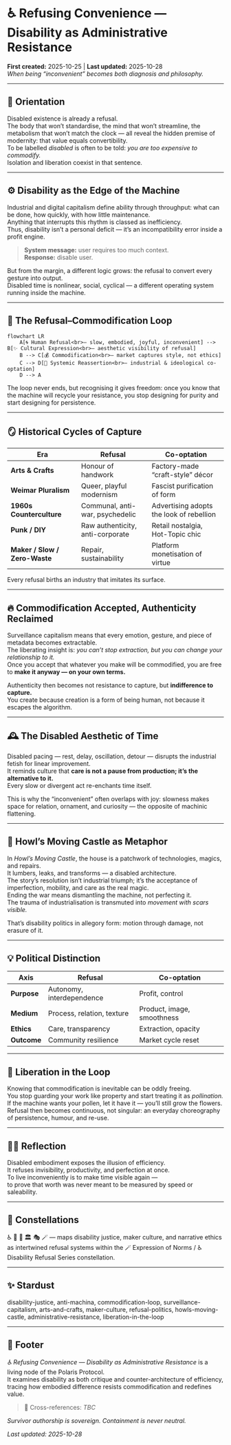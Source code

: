 # ♿️ Refusing Convenience — Disability as Administrative Resistance  
**First created:** 2025-10-25 | **Last updated:** 2025-10-28  
*When being “inconvenient” becomes both diagnosis and philosophy.*

---

## 🌱 Orientation  
Disabled existence is already a refusal.  
The body that won’t standardise, the mind that won’t streamline, the metabolism that won’t match the clock — all reveal the hidden premise of modernity: that value equals convertibility.  
To be labelled *disabled* is often to be told: *you are too expensive to commodify.*  
Isolation and liberation coexist in that sentence.

---

## ⚙️ Disability as the Edge of the Machine  
Industrial and digital capitalism define ability through throughput: what can be done, how quickly, with how little maintenance.  
Anything that interrupts this rhythm is classed as inefficiency.  
Thus, disability isn’t a personal deficit — it’s an incompatibility error inside a profit engine.  

> **System message:** user requires too much context.  
> **Response:** disable user.  

But from the margin, a different logic grows: the refusal to convert every gesture into output.  
Disabled time is nonlinear, social, cyclical — a different operating system running inside the machine.

---

## 🧩 The Refusal–Commodification Loop  

```mermaid
flowchart LR
    A[🌀 Human Refusal<br>— slow, embodied, joyful, inconvenient] --> B[✨ Cultural Expression<br>— aesthetic visibility of refusal]
    B --> C[💰 Commodification<br>— market captures style, not ethics]
    C --> D[🧱 Systemic Reassertion<br>— industrial & ideological co-optation]
    D --> A
```

The loop never ends, but recognising it gives freedom: once you know that the machine will recycle your resistance, you stop designing for purity and start designing for persistence.

---

## 🪞 Historical Cycles of Capture  
| Era | Refusal | Co-optation |  
|------|----------|-------------|  
| **Arts & Crafts** | Honour of handwork | Factory-made “craft-style” décor |  
| **Weimar Pluralism** | Queer, playful modernism | Fascist purification of form |  
| **1960s Counterculture** | Communal, anti-war, psychedelic | Advertising adopts the look of rebellion |  
| **Punk / DIY** | Raw authenticity, anti-corporate | Retail nostalgia, Hot-Topic chic |  
| **Maker / Slow / Zero-Waste** | Repair, sustainability | Platform monetisation of virtue |

Every refusal births an industry that imitates its surface.

---

## 🔥 Commodification Accepted, Authenticity Reclaimed  
Surveillance capitalism means that every emotion, gesture, and piece of metadata becomes extractable.  
The liberating insight is: *you can’t stop extraction, but you can change your relationship to it.*  
Once you accept that whatever you make will be commodified, you are free to **make it anyway — on your own terms.**

Authenticity then becomes not resistance to capture, but **indifference to capture.**  
You create because creation is a form of being human, not because it escapes the algorithm.

---

## 🕰️ The Disabled Aesthetic of Time  
Disabled pacing — rest, delay, oscillation, detour — disrupts the industrial fetish for linear improvement.  
It reminds culture that **care is not a pause from production; it’s the alternative to it.**  
Every slow or divergent act re-enchants time itself.

This is why the “inconvenient” often overlaps with joy: slowness makes space for relation, ornament, and curiosity — the opposite of machinic flattening.

---

## 🏰 Howl’s Moving Castle as Metaphor  
In *Howl’s Moving Castle*, the house is a patchwork of technologies, magics, and repairs.  
It lumbers, leaks, and transforms — a disabled architecture.  
The story’s resolution isn’t industrial triumph; it’s the acceptance of imperfection, mobility, and care as the real magic.  
Ending the war means dismantling the machine, not perfecting it.  
The trauma of industrialisation is transmuted into *movement with scars visible.*

That’s disability politics in allegory form: motion through damage, not erasure of it.

---

## 💡 Political Distinction  
| Axis | Refusal | Co-optation |  
|-------|----------|-------------|  
| **Purpose** | Autonomy, interdependence | Profit, control |  
| **Medium** | Process, relation, texture | Product, image, smoothness |  
| **Ethics** | Care, transparency | Extraction, opacity |  
| **Outcome** | Community resilience | Market cycle reset |

---

## 🌿 Liberation in the Loop  
Knowing that commodification is inevitable can be oddly freeing.  
You stop guarding your work like property and start treating it as *pollination.*  
If the machine wants your pollen, let it have it — you’ll still grow the flowers.  
Refusal then becomes continuous, not singular: an everyday choreography of persistence, humour, and re-use.

---

## 🐦‍🔥 Reflection  
Disabled embodiment exposes the illusion of efficiency.  
It refuses invisibility, productivity, and perfection at once.  
To live inconveniently is to make time visible again —  
to prove that worth was never meant to be measured by speed or saleability.

---

## 🌌 Constellations  
♿️ 🧠 🧶 🏛 🎭 🪄 — maps disability justice, maker culture, and narrative ethics as intertwined refusal systems within the 🪄 Expression of Norms / ♿️ Disability Refusal Series constellation.

---

## ✨ Stardust  
disability-justice, anti-machina, commodification-loop, surveillance-capitalism, arts-and-crafts, maker-culture, refusal-politics, howls-moving-castle, administrative-resistance, liberation-in-the-loop  

---

## 🏮 Footer  

*♿️ Refusing Convenience — Disability as Administrative Resistance* is a living node of the Polaris Protocol.  
It examines disability as both critique and counter-architecture of efficiency, tracing how embodied difference resists commodification and redefines value.  

> 📡 Cross-references: *TBC*  
  

*Survivor authorship is sovereign. Containment is never neutral.*  

_Last updated: 2025-10-28_
